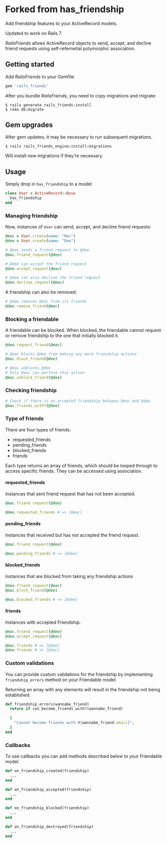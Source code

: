 # Forked from has_friendship

Add friendship features to your ActiveRecord models.

Updated to work on Rails 7

*RailsFriends* allows ActiveRecord objects to send, accept, and decline friend requests using self-refernetial polymorphic association.

## Getting started

Add *RailsFriends* to your Gemfile:

```ruby
gem 'rails_friends'
```

After you bundle *RailsFriends*, you need to copy migrations and migrate:

    $ rails generate rails_friends:install
    $ rake db:migrate

## Gem upgrades

After gem updates, it may be necessary to run subsequent migrations.

    $ rails rails_friends_engine:install:migrations

Will install _new_ migrations if they're necessary.

## Usage

Simply drop in `has_friendship` to a model:

```ruby
class User < ActiveRecord::Base
  has_friendship
end
```

### Managing friendship

Now, instances of `User` can send, accept, and decline friend requests:

```ruby
@mac = User.create(name: "Mac")
@dee = User.create(name: "Dee")

# @mac sends a friend request to @dee
@mac.friend_request(@dee)

# @dee can accept the friend request
@dee.accept_request(@mac)

# @dee can also decline the friend request
@dee.decline_request(@mac)
```

A friendship can also be removed:

```ruby
# @dee removes @mac from its friends
@dee.remove_friend(@mac)
```

### Blocking a friendable

A friendable can be blocked. When blocked, the friendable cannot request or
remove friendship to the one that initially blocked it.

```ruby
@dee.request_friend(@mac)

# @mac blocks @dee from making any more friendship actions
@mac.block_friend(@dee)

# @mac unblocks @dee
# Only @mac can perform this action
@mac.unblock_friend(@dee)
```

### Checking friendship

```ruby
# Check if there is an accepted friendship between @mac and @dee
@mac.friends_with?(@dee)
```

### Type of friends

There are four types of friends:

* requested_friends
* pending_friends
* blocked_friends
* friends

Each type returns an array of friends, which should be looped through to
access specific friends. They can be accessed using association.

#### requested_friends

Instances that sent friend request that has not been accepted.

```ruby
@mac.friend_request(@dee)

@dee.requested_friends # => [@mac]
```

#### pending_friends

Instances that received but has not accepted the friend request.

```ruby
@mac.friend_request(@dee)

@mac.pending_friends # => [@dee]
```

#### blocked_friends

Instances that are blocked from taking any friendship actions

```ruby
@dee.friend_request(@mac)
@mac.block_friend(@dee)

@mac.blocked_friends # => [@dee]
```

#### friends

Instances with accepted Friendship.

```ruby
@mac.friend_request(@dee)
@dee.accept_request(@mac)

@mac.friends # => [@dee]
@dee.friends # => [@mac]
```

### Custom validations

You can provide custom validations for the friendship
by implementing `friendship_errors` method on your Friendable model.

Returning an array with any elements will result in the friendship not being established.

```ruby
def friendship_errors(wannabe_friend)
  return if can_become_friends_with?(wannabe_friend)

  [
    "Cannot become friends with #{wannabe_friend.email}",
  ]
end
```

### Callbacks

To use callbacks you can add methods described below to your Friendable model.

```ruby
def on_friendship_created(friendship)
  ...
end

def on_friendship_accepted(friendship)
  ...
end

def on_friendship_blocked(friendship)
  ...
end

def on_friendship_destroyed(friendship)
  ...
end
```
